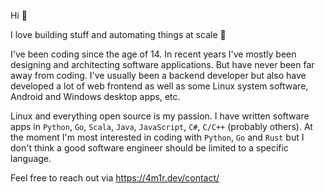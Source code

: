 Hi :wave:

I love building stuff and automating things at scale :scroll:

I've been coding since the age of 14. In recent years I've mostly been designing and architecting software applications. But have never been far away from coding. I've usually been a backend developer but also have developed a lot of web frontend as well as some Linux system software, Android and Windows desktop apps, etc.

Linux and everything open source is my passion. I have written software apps in `Python`, `Go`, `Scala`, `Java`, `JavaScript`, `C#`, `C/C++` (probably others). At the moment I'm most interested in coding with `Python`, `Go` and `Rust` but I don't think a good software engineer should be limited to a specific language.

Feel free to reach out via https://4m1r.dev/contact/
